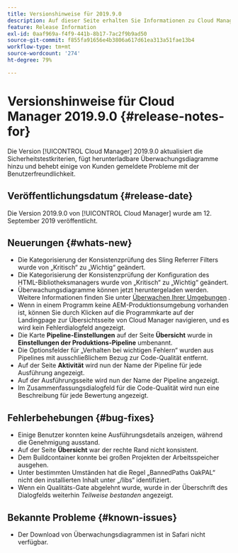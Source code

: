 ```yaml
---
title: Versionshinweise für 2019.9.0
description: Auf dieser Seite erhalten Sie Informationen zu Cloud Manager 2019.9.0.
feature: Release Information
exl-id: 0aaf969a-f4f9-441b-8b17-7ac2f9b9ad50
source-git-commit: f855fa91656e4b3806a617d61ea313a51fae13b4
workflow-type: tm+mt
source-wordcount: '274'
ht-degree: 79%

---
```


# Versionshinweise für Cloud Manager 2019.9.0 {#release-notes-for}

Die Version [!UICONTROL Cloud Manager] 2019.9.0 aktualisiert die Sicherheitstestkriterien, fügt herunterladbare Überwachungsdiagramme hinzu und behebt einige von Kunden gemeldete Probleme mit der Benutzerfreundlichkeit.

## Veröffentlichungsdatum {#release-date}

Die Version 2019.9.0 von [!UICONTROL Cloud Manager] wurde am 12. September 2019 veröffentlicht.

## Neuerungen {#whats-new}

* Die Kategorisierung der Konsistenzprüfung des Sling Referrer Filters wurde von „Kritisch“ zu „Wichtig“ geändert.
* Die Kategorisierung der Konsistenzprüfung der Konfiguration des HTML-Bibliotheksmanagers wurde von „Kritisch“ zu „Wichtig“ geändert.
* Überwachungsdiagramme können jetzt heruntergeladen werden. Weitere Informationen finden Sie unter [Überwachen Ihrer Umgebungen](/help/using/monitoring-environments.md) .
* Wenn in einem Programm keine AEM-Produktionsumgebung vorhanden ist, können Sie durch Klicken auf die Programmkarte auf der Landingpage zur Übersichtsseite von Cloud Manager navigieren, und es wird kein Fehlerdialogfeld angezeigt.
* Die Karte **Pipeline-Einstellungen** auf der Seite **Übersicht** wurde in **Einstellungen der Produktions-Pipeline** umbenannt.
* Die Optionsfelder für „Verhalten bei wichtigen Fehlern“ wurden aus Pipelines mit ausschließlichem Bezug zur Code-Qualität entfernt.
* Auf der Seite **Aktivität** wird nun der Name der Pipeline für jede Ausführung angezeigt.
* Auf der Ausführungsseite wird nun der Name der Pipeline angezeigt.
* Im Zusammenfassungsdialogfeld für die Code-Qualität wird nun eine Beschreibung für jede Bewertung angezeigt.

## Fehlerbehebungen {#bug-fixes}

* Einige Benutzer konnten keine Ausführungsdetails anzeigen, während die Genehmigung ausstand.
* Auf der Seite **Übersicht** war der rechte Rand nicht konsistent.
* Dem Buildcontainer konnte bei großen Projekten der Arbeitsspeicher ausgehen.
* Unter bestimmten Umständen hat die Regel „BannedPaths OakPAL“ nicht den installierten Inhalt unter „/libs“ identifiziert.
* Wenn ein Qualitäts-Gate abgelehnt wurde, wurde in der Überschrift des Dialogfelds weiterhin *Teilweise bestanden* angezeigt.

## Bekannte Probleme {#known-issues}

* Der Download von Überwachungsdiagrammen ist in Safari nicht verfügbar.
